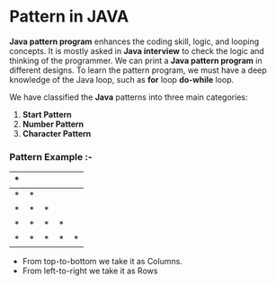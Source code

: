 
# Pattern in JAVA

**Java pattern program**  enhances the coding skill, logic, and looping concepts. It is mostly asked in  **Java interview**  to check the logic and thinking of the programmer. We can print a  **Java pattern program**  in different designs. To learn the pattern program, we must have a deep knowledge of the Java loop, such as  **for**  loop  **do-while**  loop. 

We have classified the  **Java** patterns  into three main categories:

 1.  **Start Pattern**
 2.  **Number Pattern**
 3.  **Character Pattern**

### Pattern Example :-

| * |   |   |   |   |
|---|---|---|---|---|
| * | * |   |   |   |
| * | * | * |   |   |
| * | * | * | * |   |
| * | * | * | * | * |

- From top-to-bottom we take it as Columns.
- From left-to-right we take it as Rows
